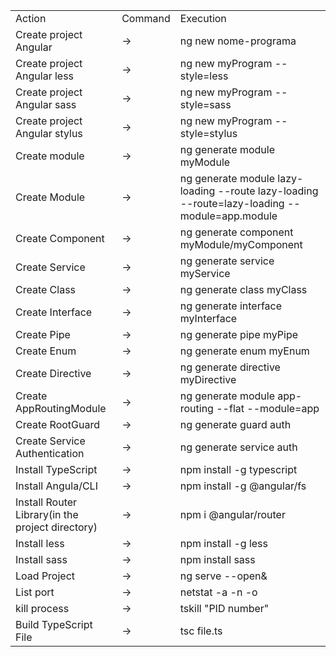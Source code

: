 <!DOCTYPE html>
<html>
<body>
    <div></div>
    <div>
        <table>
            <tr>
                <td>Action</td>
                <td>Command</td>
                <td>Execution</td>
            </tr>
            <tr>
                <td>Create project Angular</td>
                <td> -> </td>
                <td>ng new nome-programa</td>
            </tr>
            <tr>
                <td>Create project Angular less</td>
                <td> -> </td>
                <td>ng new myProgram --style=less</td>
            </tr>
            <tr>
                <td>Create project Angular sass</td>
                <td> -> </td>
                <td>ng new myProgram --style=sass</td>
            </tr>
            <tr>
                <td>Create project Angular stylus</td>
                <td> -> </td>
                <td>ng new myProgram --style=stylus</td>
            </tr>
            <tr>
                <td>Create module</td>
                <td> -> </td>
                <td>ng generate module myModule</td>
            </tr>
            <tr>
                <td>Create Module</td>
                <td> -> </td>
                <td>ng generate module lazy-loading --route lazy-loading --route=lazy-loading --module=app.module</td>
            </tr>
            <tr>
                <td>Create Component</td>
                <td> -> </td>
                <td>ng generate component myModule/myComponent</td>
            </tr>
            <tr>
                <td>Create Service</td>
                <td> -> </td>
                <td>ng generate service myService</td>
            </tr>
            <tr>
                <td>Create Class</td>
                <td> -> </td>
                <td>ng generate class myClass</td>
            </tr>
            <tr>
                <td>Create Interface</td>
                <td> -> </td>
                <td>ng generate interface myInterface</td>
            </tr>
            <tr>
                <td>Create Pipe</td>
                <td> -> </td>
                <td>ng generate pipe myPipe</td>
            </tr>
            <tr>
                <td>Create Enum</td>
                <td> -> </td>
                <td>ng generate enum myEnum</td>
            </tr>
            <tr>
                <td>Create Directive</td>
                <td> -> </td>
                <td>ng generate directive myDirective</td>
            </tr>
            <tr>
                <td>Create AppRoutingModule</td>
                <td> -> </td>
                <td>ng generate module app-routing --flat --module=app</td>
            </tr>
            <tr>
                <td>Create RootGuard</td>
                <td> -> </td>
                <td>ng generate guard auth</td>
            </tr>
            <tr>
                <td>Create Service Authentication</td>
                <td> -> </td>
                <td>ng generate service auth</td>
            </tr>
            <tr>
                <td>Install TypeScript</td>
                <td> -> </td>
                <td>npm install -g typescript</td>
            </tr>
            <tr>
                <td>Install Angula/CLI</td>
                <td> -> </td>
                <td>npm install -g @angular/fs</td>
            </tr>
            <tr>
                <td>Install Router Library(in the project directory)</td>
                <td> -> </td>
                <td>npm i @angular/router</td>
            </tr>
            <tr>
                <td>Install less</td>
                <td> -> </td>
                <td>npm install -g less</td>
            </tr>
            <tr>
                <td>Install sass</td>
                <td> -> </td>
                <td>npm install sass</td>
            </tr>
            <tr>
                <td>Load Project</td>
                <td> -> </td>
                <td>ng serve --open&</td>
            </tr>
            <tr>
                <td>List port</td>
                <td> -> </td>
                <td>netstat -a -n -o</td>
            </tr>
            <tr>
                <td>kill process</td>
                <td> -> </td>
                <td>tskill "PID number"</td>
            </tr>
            <tr>
                <td>Build TypeScript File</td>
                <td> -> </td>
                <td>tsc file.ts</td>
            </tr>
        </table>
    </div>
<body>
</html>
